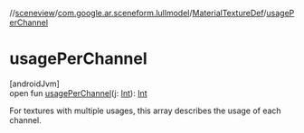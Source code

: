 //[sceneview](../../../index.md)/[com.google.ar.sceneform.lullmodel](../index.md)/[MaterialTextureDef](index.md)/[usagePerChannel](usage-per-channel.md)

# usagePerChannel

[androidJvm]\
open fun [usagePerChannel](usage-per-channel.md)(j: [Int](https://kotlinlang.org/api/latest/jvm/stdlib/kotlin/-int/index.html)): [Int](https://kotlinlang.org/api/latest/jvm/stdlib/kotlin/-int/index.html)

For textures with multiple usages, this array describes the usage of each channel.
